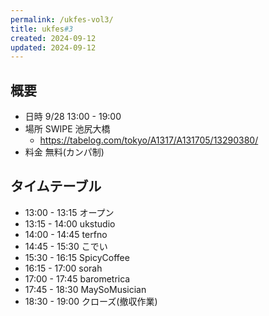 ```yaml
---
permalink: /ukfes-vol3/
title: ukfes#3
created: 2024-09-12
updated: 2024-09-12
---
```

## 概要

- 日時 9/28 13:00 - 19:00
- 場所 SWIPE 池尻大橋
	- https://tabelog.com/tokyo/A1317/A131705/13290380/
- 料金 無料(カンパ制)

## タイムテーブル

- 13:00 - 13:15 オープン
- 13:15 - 14:00 ukstudio
- 14:00 - 14:45 terfno
- 14:45 - 15:30 こでい
- 15:30 - 16:15 SpicyCoffee
- 16:15 - 17:00 sorah
- 17:00 - 17:45 barometrica
- 17:45 - 18:30 MaySoMusician
- 18:30 -  19:00 クローズ(撤収作業)
